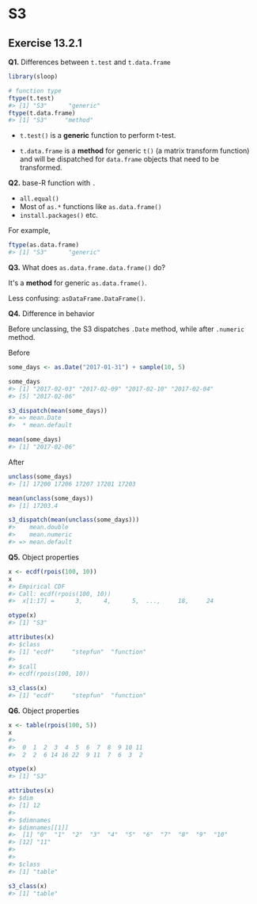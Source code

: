 # S3

## Exercise 13.2.1 

**Q1.** Differences between `t.test` and `t.data.frame`


```r
library(sloop)

# function type
ftype(t.test)
#> [1] "S3"      "generic"
ftype(t.data.frame)
#> [1] "S3"     "method"
```

- `t.test()` is a **generic** function to perform t-test.

- `t.data.frame` is a **method** for generic `t()` (a matrix transform function) and will be dispatched for `data.frame` objects that need to be transformed.

**Q2.** base-R function with `.`

- `all.equal()`
- Most of `as.*` functions like `as.data.frame()`
- `install.packages()`
etc.

For example,


```r
ftype(as.data.frame)
#> [1] "S3"      "generic"
```

**Q3.** What does `as.data.frame.data.frame()` do?
 
It's a **method** for generic `as.data.frame()`.

Less confusing: `asDataFrame.DataFrame()`.

**Q4.** Difference in behavior

Before unclassing, the S3 dispatches `.Date` method, while after `.numeric` method.

Before


```r
some_days <- as.Date("2017-01-31") + sample(10, 5)

some_days
#> [1] "2017-02-03" "2017-02-09" "2017-02-10" "2017-02-04"
#> [5] "2017-02-06"

s3_dispatch(mean(some_days))
#> => mean.Date
#>  * mean.default

mean(some_days)
#> [1] "2017-02-06"
```

After


```r
unclass(some_days)
#> [1] 17200 17206 17207 17201 17203

mean(unclass(some_days))
#> [1] 17203.4

s3_dispatch(mean(unclass(some_days)))
#>    mean.double
#>    mean.numeric
#> => mean.default
```

**Q5.** Object properties


```r
x <- ecdf(rpois(100, 10))
x
#> Empirical CDF 
#> Call: ecdf(rpois(100, 10))
#>  x[1:17] =      3,      4,      5,  ...,     18,     24

otype(x)
#> [1] "S3"

attributes(x)
#> $class
#> [1] "ecdf"     "stepfun"  "function"
#> 
#> $call
#> ecdf(rpois(100, 10))

s3_class(x)
#> [1] "ecdf"     "stepfun"  "function"
```

**Q6.** Object properties


```r
x <- table(rpois(100, 5))
x
#> 
#>  0  1  2  3  4  5  6  7  8  9 10 11 
#>  2  2  6 14 16 22  9 11  7  6  3  2

otype(x)
#> [1] "S3"

attributes(x)
#> $dim
#> [1] 12
#> 
#> $dimnames
#> $dimnames[[1]]
#>  [1] "0"  "1"  "2"  "3"  "4"  "5"  "6"  "7"  "8"  "9"  "10"
#> [12] "11"
#> 
#> 
#> $class
#> [1] "table"

s3_class(x)
#> [1] "table"
```
